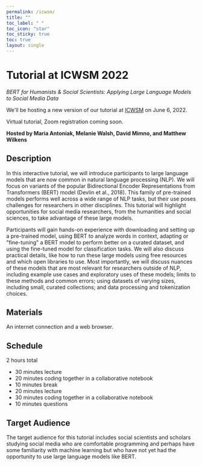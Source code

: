 ```yaml
---
permalink: /icwsm/
title: ""
toc_label: " "
toc_icon: "star"
toc_sticky: true
toc: true
layout: single
---
```


# Tutorial at ICWSM 2022

_BERT for Humanists & Social Scientists: Applying Large Language Models to Social Media Data_

We'll be hosting a new version of our tutorial at [ICWSM](https://www.icwsm.org/2022/index.html) on June 6, 2022. 

Virtual tutorial, Zoom registration coming soon.

**Hosted by Maria Antoniak, Melanie Walsh, David Mimno, and Matthew Wilkens**

## Description

In this interactive tutorial, we will introduce participants to large language models that are now common in natural language processing (NLP). We will focus on variants of the popular Bidirectional Encoder Representations from Transformers (BERT) model (Devlin et al., 2018). This family of pre-trained models performs well across a wide range of NLP tasks, but their use poses challenges for researchers in other disciplines. This tutorial will highlight opportunities for social media researchers, from the humanities and social sciences, to take advantage of these large models.
 
Participants will gain hands-on experience with downloading and setting up a pre-trained model, using BERT to analyze words in context, adapting or "fine-tuning" a BERT model to perform better on a curated dataset, and using the fine-tuned model for classification tasks. We will also discuss practical details, like how to run these large models using free resources and which open libraries to use. Most importantly, we will discuss nuances of these models that are most relevant for researchers outside of NLP, including example use cases and exploratory uses of these models; limits to these methods and common errors; using datasets of varying sizes, including small, curated collections; and data processing and tokenization choices. 


## Materials

An internet connection and a web browser.


## Schedule

2 hours total
- 30 minutes lecture 
- 20 minutes coding together in a collaborative notebook
- 10 minutes break
- 20 minutes lecture 
- 30 minutes coding together in a collaborative notebook
- 10 minutes questions


## Target Audience

The target audience for this tutorial includes social scientists and scholars studying social media who are comfortable programming and perhaps have some familiarity with machine learning but who have not yet had the opportunity to use large language models like BERT. 



